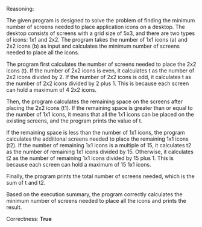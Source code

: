 Reasoning:

The given program is designed to solve the problem of finding the minimum number of screens needed to place application icons on a desktop. The desktop consists of screens with a grid size of 5x3, and there are two types of icons: 1x1 and 2x2. The program takes the number of 1x1 icons (a) and 2x2 icons (b) as input and calculates the minimum number of screens needed to place all the icons.

The program first calculates the number of screens needed to place the 2x2 icons (t). If the number of 2x2 icons is even, it calculates t as the number of 2x2 icons divided by 2. If the number of 2x2 icons is odd, it calculates t as the number of 2x2 icons divided by 2 plus 1. This is because each screen can hold a maximum of 4 2x2 icons.

Then, the program calculates the remaining space on the screens after placing the 2x2 icons (t1). If the remaining space is greater than or equal to the number of 1x1 icons, it means that all the 1x1 icons can be placed on the existing screens, and the program prints the value of t.

If the remaining space is less than the number of 1x1 icons, the program calculates the additional screens needed to place the remaining 1x1 icons (t2). If the number of remaining 1x1 icons is a multiple of 15, it calculates t2 as the number of remaining 1x1 icons divided by 15. Otherwise, it calculates t2 as the number of remaining 1x1 icons divided by 15 plus 1. This is because each screen can hold a maximum of 15 1x1 icons.

Finally, the program prints the total number of screens needed, which is the sum of t and t2.

Based on the execution summary, the program correctly calculates the minimum number of screens needed to place all the icons and prints the result.

Correctness: **True**